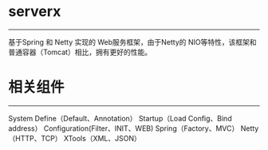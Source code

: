 # serverx
---------
基于Spring 和 Netty 实现的 Web服务框架，由于Netty的 NIO等特性，该框架和普通容器（Tomcat）相比，拥有更好的性能。

# 相关组件
---------
System Define（Default、Annotation）
Startup（Load Config、Bind address）
Configuration(Filter、INIT、WEB)
Spring（Factory、MVC）
Netty（HTTP、TCP）
XTools（XML、JSON）
